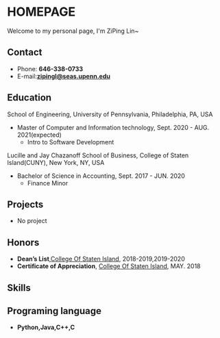 # HOMEPAGE

Welcome to my personal page, I'm ZiPing Lin\~

<!-- .slide -->

## Contact


- Phone: **646-338-0733**
- E-mail:**[zipingl@seas.upenn.edu](mailto:zipingl@seas.upenn.edu)**


<!-- .slide -->

## Education

<!-- .slide vertical=true -->

School of Engineering, University of Pennsylvania, 	Philadelphia, PA, USA

- Master of Computer and Information technology, Sept. 2020 - AUG. 2021(expected)
  - Intro to Software Development

Lucille and Jay Chazanoff School of Business, College of Staten Island(CUNY),	New York, NY, USA

- Bachelor of Science in Accounting, Sept. 2017 - JUN. 2020
  - Finance Minor

<!-- .slide -->

## Projects

<!-- .slide vertical=true -->

- No project

<!-- .slide -->

## Honors

<!-- .slide vertical=true -->
- **Dean’s List**,[College Of Staten Island](https://www.csi.cuny.edu/), 2018-2019,2019-2020
- **Certificate of Appreciation**, [College Of Staten Island](https://www.csi.cuny.edu/), MAY. 2018




<!-- .slide -->

## Skills

<!-- .slide vertical=true -->
## Programing language
- **Python,Java,C++,C**


<!-- .slide vertical=true -->

